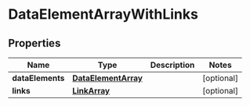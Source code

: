 
# DataElementArrayWithLinks

## Properties
Name | Type | Description | Notes
------------ | ------------- | ------------- | -------------
**dataElements** | [**DataElementArray**](DataElementArray.md) |  |  [optional]
**links** | [**LinkArray**](LinkArray.md) |  |  [optional]



